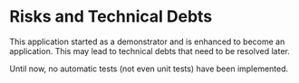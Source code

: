 # Risks and Technical Debts

This application started as a demonstrator and is enhanced to become an application. This may lead to technical
debts that need to be resolved later.

Until now, no automatic tests (not even unit tests) have been implemented.
